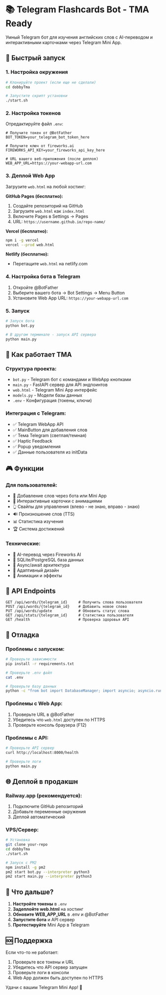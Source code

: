 # 📚 Telegram Flashcards Bot - TMA Ready

Умный Telegram бот для изучения английских слов с AI-переводом и интерактивными карточками через Telegram Mini App.

## 🚀 Быстрый запуск

### 1. Настройка окружения

```bash
# Клонируйте проект (если еще не сделали)
cd dobbyTma

# Запустите скрипт установки
./start.sh
```

### 2. Настройка токенов

Отредактируйте файл `.env`:

```env
# Получите токен от @BotFather
BOT_TOKEN=your_telegram_bot_token_here

# Получите ключ от fireworks.ai
FIREWORKS_API_KEY=your_fireworks_api_key_here

# URL вашего веб-приложения (после деплоя)
WEB_APP_URL=https://your-webapp-url.com
```

### 3. Деплой Web App

Загрузите `web.html` на любой хостинг:

**GitHub Pages (бесплатно):**
1. Создайте репозиторий на GitHub
2. Загрузите `web.html` как `index.html`
3. Включите Pages в Settings → Pages
4. URL: `https://username.github.io/repo-name/`

**Vercel (бесплатно):**
```bash
npm i -g vercel
vercel --prod web.html
```

**Netlify (бесплатно):**
- Перетащите `web.html` на netlify.com

### 4. Настройка бота в Telegram

1. Откройте @BotFather
2. Выберите вашего бота → Bot Settings → Menu Button
3. Установите Web App URL: `https://your-webapp-url.com`

### 5. Запуск

```bash
# Запуск бота
python bot.py

# В другом терминале - запуск API сервера
python main.py
```

## 📱 Как работает TMA

### Структура проекта:
- `bot.py` - Telegram бот с командами и WebApp кнопками
- `main.py` - FastAPI сервер для API эндпоинтов
- `web.html` - Telegram Mini App интерфейс
- `models.py` - Модели базы данных
- `.env` - Конфигурация (токены, ключи)

### Интеграция с Telegram:
- ✅ Telegram WebApp API
- ✅ MainButton для добавления слов
- ✅ Тема Telegram (светлая/темная)
- ✅ Haptic Feedback
- ✅ Popup уведомления
- ✅ Данные пользователя из initData

## 🎮 Функции

### Для пользователей:
- 📝 Добавление слов через бота или Mini App
- 🎯 Интерактивные карточки с анимациями
- 👆 Свайпы для управления (влево - не знаю, вправо - знаю)
- 🔊 Произношение слов (TTS)
- 📊 Статистика изучения
- 🏆 Система достижений

### Технические:
- 🤖 AI-перевод через Fireworks AI
- 💾 SQLite/PostgreSQL база данных
- 🚀 Async/await архитектура
- 📱 Адаптивный дизайн
- 🎨 Анимации и эффекты

## 🔧 API Endpoints

```http
GET /api/words/{telegram_id}     # Получить слова пользователя
POST /api/words/{telegram_id}    # Добавить новое слово
PUT /api/words/update            # Обновить статус слова
GET /api/stats/{telegram_id}     # Статистика пользователя
GET /health                      # Проверка здоровья API
```

## 🐛 Отладка

### Проблемы с запуском:
```bash
# Проверьте зависимости
pip install -r requirements.txt

# Проверьте .env файл
cat .env

# Проверьте базу данных
python -c "from bot import DatabaseManager; import asyncio; asyncio.run(DatabaseManager('sqlite+aiosqlite:///flashcards.db').init_db())"
```

### Проблемы с Web App:
1. Проверьте URL в @BotFather
2. Убедитесь что `web.html` доступен по HTTPS
3. Проверьте консоль браузера (F12)

### Проблемы с API:
```bash
# Проверьте API сервер
curl http://localhost:8000/health

# Проверьте логи
python main.py
```

## 🌐 Деплой в продакшн

### Railway.app (рекомендуется):
1. Подключите GitHub репозиторий
2. Добавьте переменные окружения
3. Деплой автоматический

### VPS/Сервер:
```bash
# Установка
git clone your-repo
cd dobbyTma
./start.sh

# Запуск с PM2
npm install -g pm2
pm2 start bot.py --interpreter python3
pm2 start main.py --interpreter python3
```

## 📝 Что дальше?

1. **Настройте токены** в `.env`
2. **Задеплойте web.html** на хостинг
3. **Обновите WEB_APP_URL** в .env и @BotFather
4. **Запустите бота** и API сервер
5. **Протестируйте** Mini App в Telegram

## 🆘 Поддержка

Если что-то не работает:
1. Проверьте все токены и URL
2. Убедитесь что API сервер запущен
3. Проверьте логи в консоли
4. Web App должен быть доступен по HTTPS

Удачи с вашим Telegram Mini App! 🚀
